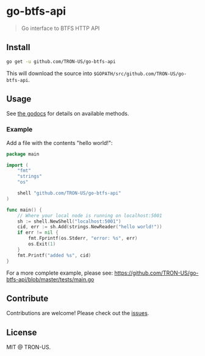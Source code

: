 # go-btfs-api

> Go interface to BTFS HTTP API

## Install

```sh
go get -u github.com/TRON-US/go-btfs-api
```

This will download the source into `$GOPATH/src/github.com/TRON-US/go-btfs-api`.

## Usage

See [the godocs](https://pkg.go.dev/github.com/TRON-US/go-btfs-api) for details on available methods.

### Example

Add a file with the contents "hello world!":

```go
package main

import (
	"fmt"
	"strings"
	"os"

	shell "github.com/TRON-US/go-btfs-api"
)

func main() {
	// Where your local node is running on localhost:5001
	sh := shell.NewShell("localhost:5001")
	cid, err := sh.Add(strings.NewReader("hello world!"))
	if err != nil {
        fmt.Fprintf(os.Stderr, "error: %s", err)
        os.Exit(1)
	}
    fmt.Printf("added %s", cid)
}
```

For a more complete example, please see: https://github.com/TRON-US/go-btfs-api/blob/master/tests/main.go

## Contribute

Contributions are welcome! Please check out the [issues](https://github.com/btfs/go-btfs-api/issues).

## License

MIT @ TRON-US.
